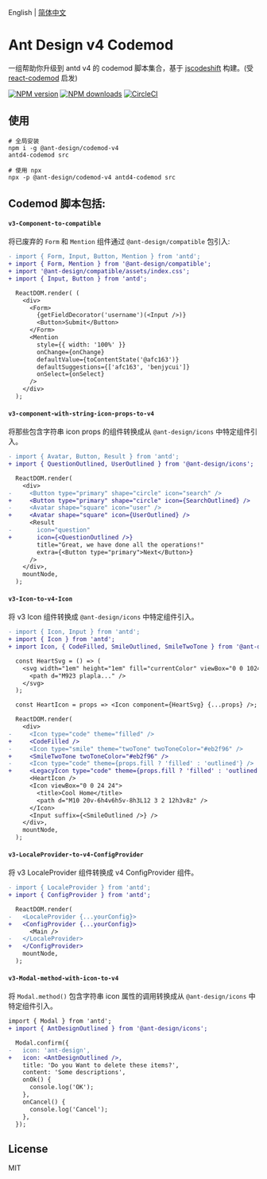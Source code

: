 English | [简体中文](./README.zh-CN.md)

# Ant Design v4 Codemod

一组帮助你升级到 antd v4 的 codemod 脚本集合，基于 [jscodeshift](https://github.com/facebook/jscodeshift) 构建。(受 [react-codemod](https://github.com/reactjs/react-codemod) 启发)

[![NPM version](https://img.shields.io/npm/v/@ant-design/codemod-v4.svg?style=flat)](https://npmjs.org/package/@ant-design/codemod-v4)
[![NPM downloads](http://img.shields.io/npm/dm/@ant-design/codemod-v4.svg?style=flat)](https://npmjs.org/package/@ant-design/codemod-v4)
[![CircleCI](https://circleci.com/gh/ant-design/codemod-v4.svg?style=svg)](https://circleci.com/gh/ant-design/codemod-v4)

## 使用

```shell
# 全局安装
npm i -g @ant-design/codemod-v4
antd4-codemod src

# 使用 npx
npx -p @ant-design/codemod-v4 antd4-codemod src
```

## Codemod 脚本包括:

#### `v3-Component-to-compatible`

将已废弃的 `Form` 和 `Mention` 组件通过 `@ant-design/compatible` 包引入:

```diff
- import { Form, Input, Button, Mention } from 'antd';
+ import { Form, Mention } from '@ant-design/compatible';
+ import '@ant-design/compatible/assets/index.css';
+ import { Input, Button } from 'antd';

  ReactDOM.render( (
    <div>
      <Form>
        {getFieldDecorator('username')(<Input />)}
        <Button>Submit</Button>
      </Form>
      <Mention
        style={{ width: '100%' }}
        onChange={onChange}
        defaultValue={toContentState('@afc163')}
        defaultSuggestions={['afc163', 'benjycui']}
        onSelect={onSelect}
      />
    </div>
  );
```

#### `v3-component-with-string-icon-props-to-v4`

将那些包含字符串 icon props 的组件转换成从 `@ant-design/icons` 中特定组件引入。

```diff
- import { Avatar, Button, Result } from 'antd';
+ import { QuestionOutlined, UserOutlined } from '@ant-design/icons';

  ReactDOM.render(
    <div>
-     <Button type="primary" shape="circle" icon="search" />
+     <Button type="primary" shape="circle" icon={SearchOutlined} />
-     <Avatar shape="square" icon="user" />
+     <Avatar shape="square" icon={UserOutlined} />
      <Result
-       icon="question"
+       icon={<QuestionOutlined />}
        title="Great, we have done all the operations!"
        extra={<Button type="primary">Next</Button>}
      />
    </div>,
    mountNode,
  );

```

#### `v3-Icon-to-v4-Icon`

将 v3 Icon 组件转换成 `@ant-design/icons` 中特定组件引入。

```diff
- import { Icon, Input } from 'antd';
+ import { Icon } from 'antd';
+ import Icon, { CodeFilled, SmileOutlined, SmileTwoTone } from '@ant-design/icons';

  const HeartSvg = () => (
    <svg width="1em" height="1em" fill="currentColor" viewBox="0 0 1024 1024">
      <path d="M923 plapla..." />
    </svg>
  );

  const HeartIcon = props => <Icon component={HeartSvg} {...props} />;

  ReactDOM.render(
    <div>
-     <Icon type="code" theme="filled" />
+     <CodeFilled />
-     <Icon type="smile" theme="twoTone" twoToneColor="#eb2f96" />
+     <SmileTwoTone twoToneColor="#eb2f96" />
-     <Icon type="code" theme={props.fill ? 'filled' : 'outlined'} />
+     <LegacyIcon type="code" theme={props.fill ? 'filled' : 'outlined'} />
      <HeartIcon />
      <Icon viewBox="0 0 24 24">
        <title>Cool Home</title>
        <path d="M10 20v-6h4v6h5v-8h3L12 3 2 12h3v8z" />
      </Icon>
      <Input suffix={<SmileOutlined />} />
    </div>,
    mountNode,
  );

```

#### `v3-LocaleProvider-to-v4-ConfigProvider`

将 v3 LocaleProvider 组件转换成 v4 ConfigProvider 组件。

```diff
- import { LocaleProvider } from 'antd';
+ import { ConfigProvider } from 'antd';

  ReactDOM.render(
-   <LocaleProvider {...yourConfig}>
+   <ConfigProvider {...yourConfig}>
      <Main />
-   </LocaleProvider>
+   </ConfigProvider>
    mountNode,
  );
```

#### `v3-Modal-method-with-icon-to-v4`

将 `Modal.method()` 包含字符串 icon 属性的调用转换成从 `@ant-design/icons` 中特定组件引入。

```diff
import { Modal } from 'antd';
+ import { AntDesignOutlined } from '@ant-design/icons';

  Modal.confirm({
-   icon: 'ant-design',
+   icon: <AntDesignOutlined />,
    title: 'Do you Want to delete these items?',
    content: 'Some descriptions',
    onOk() {
      console.log('OK');
    },
    onCancel() {
      console.log('Cancel');
    },
  });
```

## License

MIT
